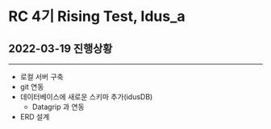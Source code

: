 # RC 4기 Rising Test, Idus_a 
  
## 2022-03-19 진행상황
---
* 로컬 서버 구축
* git 연동
* 데이터베이스에 새로운 스키마 추가(idusDB)
  * Datagrip 과 연동
* ERD 설계